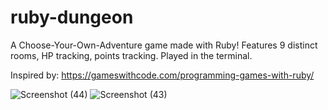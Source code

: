 # ruby-dungeon
A Choose-Your-Own-Adventure game made with Ruby! Features 9 distinct rooms, HP tracking, points tracking. Played in the terminal.

Inspired by: https://gameswithcode.com/programming-games-with-ruby/

![Screenshot (44)](https://user-images.githubusercontent.com/60205439/192042338-3131d63a-39f4-4a68-8fb2-f79cde77deb7.png)
![Screenshot (43)](https://user-images.githubusercontent.com/60205439/192042340-3392ea40-bb21-44cd-8b61-d3d2c7b07ef6.png)
